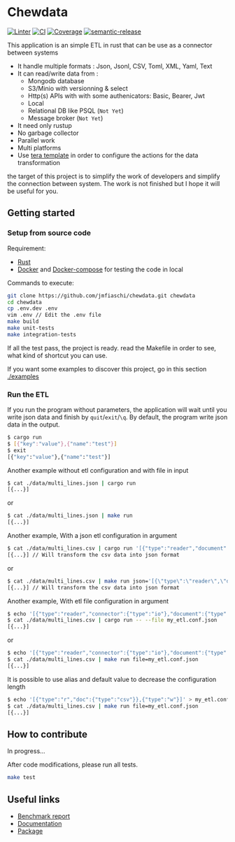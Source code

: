 # Chewdata

[![Linter](https://github.com/jmfiaschi/chewdata/workflows/Lint/badge.svg)](https://github.com/jmfiaschi/chewdata/actions)
[![CI](https://github.com/jmfiaschi/chewdata/workflows/CI/badge.svg)](https://github.com/jmfiaschi/chewdata/actions)
[![Coverage](https://codecov.io/gh/jmfiaschi/chewdata/branch/main/graph/badge.svg?token=EI62L7XQAH)](https://codecov.io/gh/jmfiaschi/chewdata)
[![semantic-release](https://img.shields.io/badge/%20%20%F0%9F%93%A6%F0%9F%9A%80-semantic--release-e10079.svg)](https://github.com/semantic-release/semantic-release)

This application is an simple ETL in rust that can be use as a connector between systems

* It handle multiple formats : Json, Jsonl, CSV, Toml, XML, Yaml, Text
* It can read/write data from :
  * Mongodb database
  * S3/Minio with versionning & select
  * Http(s) APIs with with some authenicators: Basic, Bearer, Jwt
  * Local
  * Relational DB like PSQL (`Not Yet`)
  * Message broker (`Not Yet`)
* It need only rustup
* No garbage collector
* Parallel work
* Multi platforms
* Use [tera template](https://tera.netlify.app/docs) in order to configure the actions for the data transformation

the target of this project is to simplify the work of developers and simplify the connection between system.
The work is not finished but I hope it will be useful for you.

## Getting started

### Setup from source code

Requirement:

* [Rust](https://www.rust-lang.org/tools/install)
* [Docker](https://docs.docker.com/get-docker/) and [Docker-compose](https://docs.docker.com/compose/install/) for testing the code in local

Commands to execute:

```Bash
git clone https://github.com/jmfiaschi/chewdata.git chewdata
cd chewdata
cp .env.dev .env
vim .env // Edit the .env file
make build
make unit-tests
make integration-tests
```

If all the test pass, the project is ready. read the Makefile in order to see, what kind of shortcut you can use.

If you want some examples to discover this project, go in this section [./examples](./examples/README.md)

### Run the ETL

If you run the program without parameters, the application will wait until you write json data and finish by `quit`/`exit`/`\q`. By default, the program write json data in the output.

```Bash
$ cargo run 
$ [{"key":"value"},{"name":"test"}]
$ exit
[{"key":"value"},{"name":"test"}]
```

Another example without etl configuration and with file in input

```Bash
$ cat ./data/multi_lines.json | cargo run 
[{...}]
```

or

```Bash
$ cat ./data/multi_lines.json | make run 
[{...}]
```

Another example, With a json etl configuration in argument

```Bash
$ cat ./data/multi_lines.csv | cargo run '[{"type":"reader","document":{"type":"csv"}},{"type":"writer"}]'
[{...}] // Will transform the csv data into json format
```

or

```Bash
$ cat ./data/multi_lines.csv | make run json='[{\"type\":\"reader\",\"document\":{\"type\":\"csv\"}},{\"type\":\"writer\"}]'
[{...}] // Will transform the csv data into json format
```

Another example, With etl file configuration in argument

```Bash
$ echo '[{"type":"reader","connector":{"type":"io"},"document":{"type":"csv"}},{"type":"writer"}]' > my_etl.conf.json
$ cat ./data/multi_lines.csv | cargo run -- --file my_etl.conf.json
[{...}]
```

or

```Bash
$ echo '[{"type":"reader","connector":{"type":"io"},"document":{"type":"csv"}},{"type":"writer"}]' > my_etl.conf.json
$ cat ./data/multi_lines.csv | make run file=my_etl.conf.json
[{...}]
```

It is possible to use alias and default value to decrease the configuration length

```Bash
$ echo '[{"type":"r","doc":{"type":"csv"}},{"type":"w"}]' > my_etl.conf.json
$ cat ./data/multi_lines.csv | make run file=my_etl.conf.json
[{...}]
```

## How to contribute

In progress...

After code modifications, please run all tests.

```Bash
make test
```

## Useful links

* [Benchmark report](https://jmfiaschi.github.io/chewdata/bench/main/)
* [Documentation](https://jmfiaschi.github.io/chewdata-docs/)
* [Package](https://crates.io/crates/chewdata)
